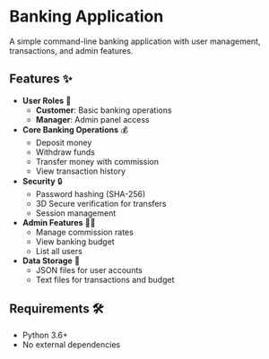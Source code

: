 # Banking Application

A simple command-line banking application with user management, transactions, and admin features.

## Features ✨

- **User Roles** 👥
  - **Customer**: Basic banking operations
  - **Manager**: Admin panel access
- **Core Banking Operations** 💰
  - Deposit money
  - Withdraw funds
  - Transfer money with commission
  - View transaction history
- **Security** 🔒
  - Password hashing (SHA-256)
  - 3D Secure verification for transfers
  - Session management
- **Admin Features** 👨💼
  - Manage commission rates
  - View banking budget
  - List all users
- **Data Storage** 💾
  - JSON files for user accounts
  - Text files for transactions and budget

## Requirements 🛠️
- Python 3.6+
- No external dependencies
